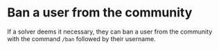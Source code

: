 # Ban a user from the community

If a solver deems it necessary, they can ban a user from the community with the command `/ban` followed by their username.